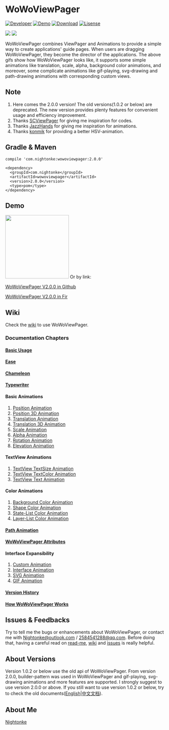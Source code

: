 # WoWoViewPager

[![Developer](https://img.shields.io/badge/Developer-Nightonke-red.svg)](https://github.com/Nightonke)
[![Demo](https://img.shields.io/badge/Demo-Download-orange.svg)](https://github.com/Nightonke/WoWoViewPager#demo)
[![Download](https://api.bintray.com/packages/nightonke/maven/wowo-viewpager/images/download.svg)](https://bintray.com/nightonke/maven/wowo-viewpager)
[![Lisense](https://img.shields.io/badge/License-Apache%202-lightgrey.svg)](https://www.apache.org/licenses/LICENSE-2.0)

<img src="https://github.com/Nightonke/WoWoViewPager/blob/master/Pictures/GuidePage1.gif"> <img src="https://github.com/Nightonke/WoWoViewPager/blob/master/Pictures/GuidePage2.gif">

WoWoViewPager combines ViewPager and Animations to provide a simple way to create applications' guide pages. When users are dragging WoWoViewPager, they become the director of the applications. The above gifs show how WoWoViewPager looks like, it supports some simple animations like translation, scale, alpha, background color animations, and moreover, some complicate animations like gif-playing, svg-drawing and path-drawing animations with corresponding custom views.

## Note
1. Here comes the 2.0.0 version! The old versions(1.0.2 or below) are deprecated. The new version provides plenty features for convenient usage and efficiency improvement.
1. Thanks [SCViewPager](https://github.com/sacot41/SCViewPager) for giving me inspiration for codes.
1. Thanks [JazzHands](https://github.com/IFTTT/JazzHands) for giving me inspiration for animations.
1. Thanks [konmik](https://github.com/konmik) for providing a better HSV-animation.

## Gradle & Maven
```
compile 'com.nightonke:wowoviewpager:2.0.0'
```
```
<dependency>
  <groupId>com.nightonke</groupId>
  <artifactId>wowoviewpager</artifactId>
  <version>2.0.0</version>
  <type>pom</type>
</dependency>
```

## Demo
<img src="https://github.com/Nightonke/WoWoViewPager/blob/master/Apk/WoWo%20in%20Fir.png" width="200">  
Or by link:  

[WoWoViewPager V2.0.0 in Github](https://github.com/Nightonke/WoWoViewPager/blob/master/Apk/WoWo%20V2.0.0.apk?raw=true)  

[WoWoViewPager V2.0.0 in Fir](http://fir.im/wowoviewpager)  

## Wiki
Check the [wiki](https://github.com/Nightonke/WoWoViewPager/wiki) to use WoWoViewPager.

### Documentation Chapters
#### [Basic Usage](https://github.com/Nightonke/WoWoViewPager/wiki/Basic-Usage)
#### [Ease](https://github.com/Nightonke/WoWoViewPager/wiki/Ease)
#### [Chameleon](https://github.com/Nightonke/WoWoViewPager/wiki/Chameleon)
#### [Typewriter](https://github.com/Nightonke/WoWoViewPager/wiki/Typewriter)
#### Basic Animations
1. [Position Animation](https://github.com/Nightonke/WoWoViewPager/wiki/Position-Animation)
1. [Position 3D Animation](https://github.com/Nightonke/WoWoViewPager/wiki/Position-3D-Animation)
1. [Translation Animation](https://github.com/Nightonke/WoWoViewPager/wiki/Translation-Animation)
1. [Translation 3D Animation](https://github.com/Nightonke/WoWoViewPager/wiki/Translation-3D-Animation)
1. [Scale Animation](https://github.com/Nightonke/WoWoViewPager/wiki/Scale-Animation)
1. [Alpha Animation](https://github.com/Nightonke/WoWoViewPager/wiki/Alpha-Animation)
1. [Rotation Animation](https://github.com/Nightonke/WoWoViewPager/wiki/Rotation-Animation)
1. [Elevation Animation](https://github.com/Nightonke/WoWoViewPager/wiki/Elevation-Animation)

#### TextView Animations
1. [TextView TextSize Animation](https://github.com/Nightonke/WoWoViewPager/wiki/TextView-TextSize-Animation)
1. [TextView TextColor Animation](https://github.com/Nightonke/WoWoViewPager/wiki/TextView-TextColor-Animation)
1. [TextView Text Animation](https://github.com/Nightonke/WoWoViewPager/wiki/TextView-Text-Animation)

#### Color Animations
1. [Background Color Animation](https://github.com/Nightonke/WoWoViewPager/wiki/Background-Color-Animation)
1. [Shape Color Animation](https://github.com/Nightonke/WoWoViewPager/wiki/Shape-Color-Animation)
1. [State-List Color Animation](https://github.com/Nightonke/WoWoViewPager/wiki/State-List-Color-Animation)
1. [Layer-List Color Animation](https://github.com/Nightonke/WoWoViewPager/wiki/Layer-List-Color-Animation)

#### [Path Animation](https://github.com/Nightonke/WoWoViewPager/wiki/Path-Animation)

#### [WoWoViewPager Attributes](https://github.com/Nightonke/WoWoViewPager/wiki/WoWoViewPager-Attributes)

#### Interface Expansibility
1. [Custom Animation](https://github.com/Nightonke/WoWoViewPager/wiki/Custom-Animation)
1. [Interface Animation](https://github.com/Nightonke/WoWoViewPager/wiki/Interface-Animation)
1. [SVG Animation](https://github.com/Nightonke/WoWoViewPager/wiki/SVG-Animation)
1. [GIF Animation](https://github.com/Nightonke/WoWoViewPager/wiki/GIF-Animation)

#### [Version History](https://github.com/Nightonke/WoWoViewPager/wiki/Version-History)
#### [How WoWoViewPager Works](https://github.com/Nightonke/WoWoViewPager/wiki/How-WoWoViewPager-Works)

## Issues & Feedbacks
Try to tell me the bugs or enhancements about WoWoViewPager, or contact me with Nightonke@outlook.com / 2584541288@qq.com. Before doing that, having a careful read on [read-me](https://github.com/Nightonke/WoWoViewPager), [wiki](https://github.com/Nightonke/WoWoViewPager/wiki) and [issues](https://github.com/Nightonke/WoWoViewPager/issues) is really helpful.

## About Versions
Version 1.0.2 or below use the old api of WoWoViewPager. From version 2.0.0, builder-pattern was used in WoWoViewPager and gif-playing, svg-drawing animations and more features are supported. I strongly suggest to use version 2.0.0 or above. If you still want to use version 1.0.2 or below, try to check the old documents([English](https://github.com/Nightonke/WoWoViewPager/blob/master/DEPRECATED-README-EN.md)|[中文文档](https://github.com/Nightonke/WoWoViewPager/blob/master/DEPRECATED-README-ZH.md)). 

## About Me
[Nightonke](http://huangweiping.me/)
